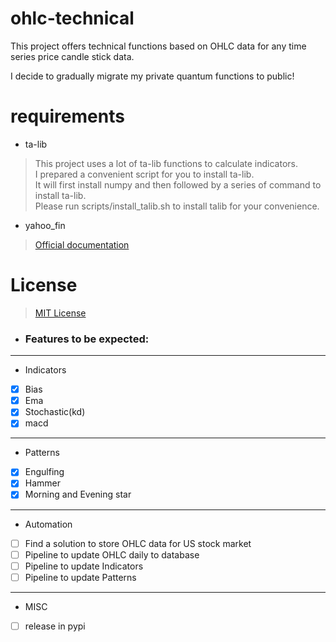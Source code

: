 # ohlc-technical
This project offers technical functions based on OHLC data for any time series price candle stick data.

I decide to gradually migrate my private quantum functions to public!

# requirements
- ta-lib
> This project uses a lot of ta-lib functions to calculate indicators.  
> I prepared a convenient script for you to install ta-lib.   
> It will first install numpy and then followed by a series of command to install ta-lib.  
> Please run scripts/install_talib.sh to install talib for your convenience.
- yahoo_fin
> [Official documentation](http://theautomatic.net/yahoo_fin-documentation/)

# License
> [MIT License](LICENSE)

- ### Features to be expected:
---
- Indicators
- [x] Bias
- [x] Ema
- [x] Stochastic(kd)
- [x] macd
---
- Patterns
- [x] Engulfing
- [x] Hammer
- [x] Morning and Evening star
---
- Automation
- [ ] Find a solution to store OHLC data for US stock market
- [ ] Pipeline to update OHLC daily to database
- [ ] Pipeline to update Indicators
- [ ] Pipeline to update Patterns
---
- MISC
- [ ] release in pypi
